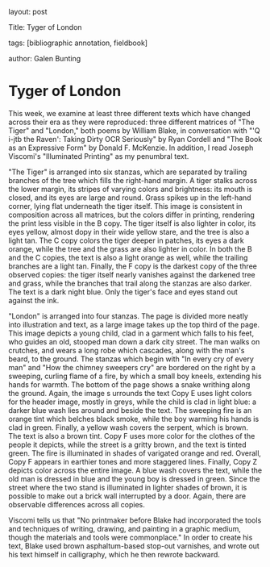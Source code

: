 layout: post

Title: Tyger of London

tags: [bibliographic annotation, fieldbook]

author: Galen Bunting 

# Tyger of London

This week, we examine at least three different texts which have changed across their era as they were reproduced: three different matrices
of "The Tiger" and "London," both poems by William Blake, in conversation with "'Q i-jtb the Raven': Taking Dirty OCR Seriously" by Ryan Cordell and 
"The Book as an Expressive Form" by Donald F. McKenzie. In addition, I read Joseph Viscomi's "Illuminated Printing" as my penumbral text. 

"The Tiger" is arranged into six stanzas, which are separated by trailing branches of the tree which fills the right-hand margin. 
A tiger stalks across the lower margin, its stripes of varying colors and brightness: its mouth is closed, and its eyes are large and round. 
Grass spikes up in the left-hand corner, lying flat underneath the tiger itself. This image is consistent in composition across all matrices, 
but the colors differ in printing, rendering the print less visible in the B copy. The tiger itself is also lighter in color, its eyes yellow, 
almost dopy in their wide yellow stare, and the tree is also a light tan. The C copy colors the tiger deeper in patches, its eyes a dark orange, 
while the tree and the grass are also lighter in color. In both the B and the C copies, the text is also a light orange as well, while the trailing 
branches are a light tan. Finally, the F copy is the darkest copy of the three observed copies: the tiger itself nearly vanishes against the 
darkened tree and grass, while the branches that trail along the stanzas are also darker. The text is a dark night blue. Only the tiger's face 
and eyes stand out against the ink. 

"London" is arranged into four stanzas. The page is divided more neatly into illustration and text, as a large image takes up the 
top third of the page. This image depicts a young child, clad in a garment  which falls to his feet, who guides an old, stooped man down a 
dark city street. The man walks on crutches, and wears a long robe which cascades, along with the man's beard, to the ground. The stanzas 
which begin with "In every cry of every man" and "How the chimney sweepers cry" are bordered on the right by a sweeping, curling flame of a 
fire, by which a small boy kneels, extending his hands for warmth. The bottom of the page shows a snake writhing along the ground. Again, the image s
urrounds the text Copy E uses light colors for the header image, mostly in greys, while the child is clad in light blue: a darker blue wash 
lies around and beside the text. The sweeping fire is an orange tint which belches black smoke, while the boy warming his hands is clad in 
green. Finally, a yellow wash covers the serpent, which is brown. The text is also a brown tint. Copy F uses more color for the clothes of 
the people it depicts, while the street is a gritty brown, and the text is tinted green. The fire is illuminated in shades of varigated 
orange and red. Overall, Copy F appears in earthier tones and more staggered lines. Finally, Copy Z depicts color across the entire image. 
A blue wash covers the text, while the old man is dressed in blue and the young boy is dressed in green. Since the street where the two 
stand is illuminated in lighter shades of brown, it is possible to make out a brick wall interrupted by a door. Again, there are observable 
differences across all copies. 

Viscomi tells us that "No printmaker before Blake had incorporated the tools and techniques of writing, drawing, and painting in a graphic medium, 
though the materials and tools were commonplace." In order to create his text, Blake used brown asphaltum-based stop-out varnishes, and wrote 
out his text himself in calligraphy, which he then rewrote backward. 
